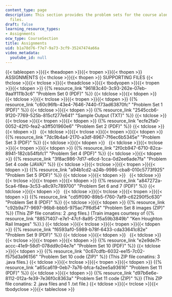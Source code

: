 ```yaml
---
content_type: page
description: This section provides the problem sets for the course along with supporting
  files.
draft: false
learning_resource_types:
- Assignments
ocw_type: CourseSection
title: Assignments
uid: b1a78d76-f7e7-9a73-3cf9-35247474a66a
video_metadata:
  youtube_id: null
---
```

{{< tableopen >}}{{< theadopen >}}{{< tropen >}}{{< thopen >}}
ASSIGNMENTS
{{< thclose >}}{{< thopen >}}
SUPPORTING FILES
{{< thclose >}}{{< trclose >}}{{< theadclose >}}{{< tbodyopen >}}{{< tropen >}}{{< tdopen >}}
{{% resource_link "96183c40-3c93-262e-07eb-9aa1f111b3c6" "Problem Set 0 (PDF)" %}}
{{< tdclose >}}{{< tdopen >}}
 
{{< tdclose >}}{{< trclose >}}{{< tropen >}}{{< tdopen >}}
{{% resource_link "c60c96fb-43e4-7646-7440-f73ad63870fc" "Problem Set 1 (PDF)" %}}
{{< tdclose >}}{{< tdopen >}}
{{% resource_link "2545ccb6-9120-7769-525b-815cf277e641" "Sample Output (TXT)" %}}
{{< tdclose >}}{{< trclose >}}{{< tropen >}}{{< tdopen >}}
{{% resource_link "ecfe2fa0-0052-42f0-fea2-a3ff501960e6" "Problem Set 2 (PDF)" %}}
{{< tdclose >}}{{< tdopen >}}
 
{{< tdclose >}}{{< trclose >}}{{< tropen >}}{{< tdopen >}}
{{% resource_link "7dc9b4a4-2170-a3df-8967-7f6ec6b5345e" "Problem Set 3 (PDF)" %}}
{{< tdclose >}}{{< tdopen >}}
 
{{< tdclose >}}{{< trclose >}}{{< tropen >}}{{< tdopen >}}
{{% resource_link "2f0cb947-6710-82ca-8941-182cb54fbfc1" "Problem Set 4 (PDF)" %}}
{{< tdclose >}}{{< tdopen >}}
{{% resource_link "3f8ac986-7d17-e6cd-1cca-0d2ee6ade7fa" "Problem Set 4 code (JAVA)" %}}
{{< tdclose >}}{{< trclose >}}{{< tropen >}}{{< tdopen >}}
{{% resource_link "a94b1cd2-a24b-9986-cba8-010c5773f925" "Problem Set 5 (PDF)" %}}
{{< tdclose >}}{{< tdopen >}}
 
{{< tdclose >}}{{< trclose >}}{{< tropen >}}{{< tdopen >}}
{{% resource_link "a847272a-5ca4-f8ea-3c53-a8c97c789700" "Problem Set 6 and 7 (PDF)" %}}
{{< tdclose >}}{{< tdopen >}}
 
{{< tdclose >}}{{< trclose >}}{{< tropen >}}{{< tdopen >}}
{{% resource_link "cd5ff090-89b5-f760-7af9-c62290f5c630" "Problem Set 8 (PDF)" %}}
{{< tdclose >}}{{< tdopen >}}
{{% resource_link "c92b9a77-9697-96b8-bbb5-975ac71f6d54" "Problem Set 8 images (ZIP)" %}} (This ZIP file conatins: 2 .png files.) (Train images courtesy of {{% resource_link "88571407-e7e1-47cf-8a95-215a59b3849b" "Ken Houghton Rail Images" %}}.)
{{< tdclose >}}{{< trclose >}}{{< tropen >}}{{< tdopen >}}
{{% resource_link "f6593af0-5989-b78f-6433-cda33641c82e" "Problem Set 9 (PDF)" %}}
{{< tdclose >}}{{< tdopen >}}
 
{{< tdclose >}}{{< trclose >}}{{< tropen >}}{{< tdopen >}}
{{% resource_link "e2e9de7f-accc-41e9-58d1-078dd9c04e7e" "Problem Set 10 (PDF)" %}}
{{< tdclose >}}{{< tdopen >}}
{{% resource_link "0c67cdfb-6032-ee15-7c02-f575d3a96156" "Problem Set 10 code (ZIP)" %}} (This ZIP file conatins: 3 .java files.)
{{< tdclose >}}{{< trclose >}}{{< tropen >}}{{< tdopen >}}
{{% resource_link "a65ca619-0eb7-7a76-bfca-fa2ee5a93616" "Problem Set 11 (PDF)" %}}
{{< tdclose >}}{{< tdopen >}}
{{% resource_link "d97b6e6e-8112-012a-fe39-7e36f0c8363a" "Problem Set 11 code (ZIP)" %}} (This ZIP file conatins: 2 .java files and 1 .txt file.)
{{< tdclose >}}{{< trclose >}}{{< tbodyclose >}}{{< tableclose >}}